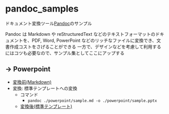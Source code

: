 # pandoc_samples

ドキュメント変換ツール[Pandoc](https://pandoc.org/)のサンプル

Pandoc は Markdown や reStructuredText などのテキストフォーマットのドキュメントを、PDF, Word, PowerPoint などのリッチなファイルに変換でき、文書作成コストをさげることができる
一方で、デザインなどを考慮して利用するにはコツも必要なので、サンプル集としてここにアップする


## -> Powerpoint


* [変換前(Markdown)](./powerpoint/sample.md)
* 変換: 標準テンプレートへの変換
  * コマンド
    * `pandoc ./powerpoint/sample.md -o ./powerpoint/sample.pptx`
  * [変換後(標準テンプレート)](./powerpoint/sample.pptx)

